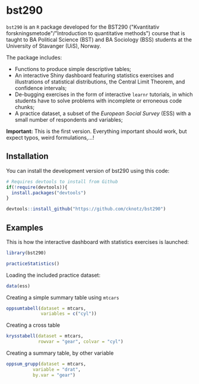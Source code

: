 
# bst290

<!-- badges: start -->
<!-- badges: end -->

`bst290` is an `R` package developed for the BST290 ("Kvantitativ forskningsmetode"/"Introduction to quantitative methods") course that is taught to BA Political Science (BST) and BA Sociology (BSS) students at the University of Stavanger (UiS), Norway.

The package includes:

* Functions to produce simple descriptive tables;
* An interactive Shiny dashboard featuring statistics exercises and illustrations of statistical distributions, the Central Limit Theorem, and confidence intervals;
* De-bugging exercises in the form of interactive `learnr` tutorials, in which students have to solve problems with incomplete or erroneous code chunks;
* A practice dataset, a subset of the *European Social Survey* (ESS) with a small number of respondents and variables;

**Important:** This is the first version. Everything important should work, but expect typos, weird formulations,...!

## Installation

You can install the development version of bst290 using this code:

``` r
# Requires devtools to install from Github
if(!require(devtools)){
  install.packages("devtools")
}

devtools::install_github("https://github.com/cknotz/bst290")
```

## Examples

This is how the interactive dashboard with statistics exercises is launched:

``` r
library(bst290)

practiceStatistics()
```

Loading the included practice dataset:

``` r
data(ess)
```

Creating a simple summary table using `mtcars`

``` r
oppsumtabell(dataset = mtcars,
             variables = c("cyl"))
```

Creating a cross table

``` r
krysstabell(dataset = mtcars,
            rowvar = "gear", colvar = "cyl")
```

Creating a summary table, by other variable

``` r
oppsum_grupp(dataset = mtcars,
          variable = "drat",
          by.var = "gear")
```
